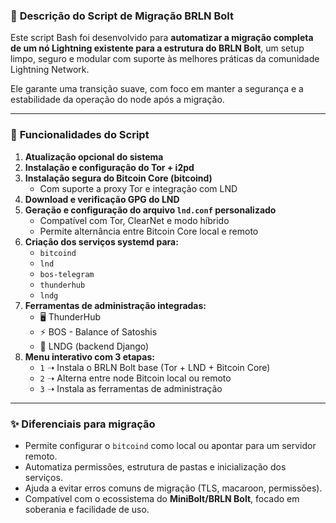 ### 📝 **Descrição do Script de Migração BRLN Bolt**

Este script Bash foi desenvolvido para **automatizar a migração completa de um nó Lightning existente para a estrutura do BRLN Bolt**, um setup limpo, seguro e modular com suporte às melhores práticas da comunidade Lightning Network.  

Ele garante uma transição suave, com foco em manter a segurança e a estabilidade da operação do node após a migração.

---

### 🔧 **Funcionalidades do Script**

1. **Atualização opcional do sistema**
2. **Instalação e configuração do Tor + i2pd**
3. **Instalação segura do Bitcoin Core (bitcoind)**
   - Com suporte a proxy Tor e integração com LND
4. **Download e verificação GPG do LND**
5. **Geração e configuração do arquivo `lnd.conf` personalizado**
   - Compatível com Tor, ClearNet e modo híbrido
   - Permite alternância entre Bitcoin Core local e remoto
6. **Criação dos serviços systemd para:**
   - `bitcoind`
   - `lnd`
   - `bos-telegram`
   - `thunderhub`
   - `lndg`
7. **Ferramentas de administração integradas:**
   - 🖥️ ThunderHub
   - ⚡ BOS - Balance of Satoshis
   - 🐍 LNDG (backend Django)
8. **Menu interativo com 3 etapas:**
   - `1` ➝ Instala o BRLN Bolt base (Tor + LND + Bitcoin Core)
   - `2` ➝ Alterna entre node Bitcoin local ou remoto
   - `3` ➝ Instala as ferramentas de administração

---

### ✨ **Diferenciais para migração**

- Permite configurar o `bitcoind` como local ou apontar para um servidor remoto.
- Automatiza permissões, estrutura de pastas e inicialização dos serviços.
- Ajuda a evitar erros comuns de migração (TLS, macaroon, permissões).
- Compatível com o ecossistema do **MiniBolt/BRLN Bolt**, focado em soberania e facilidade de uso.
